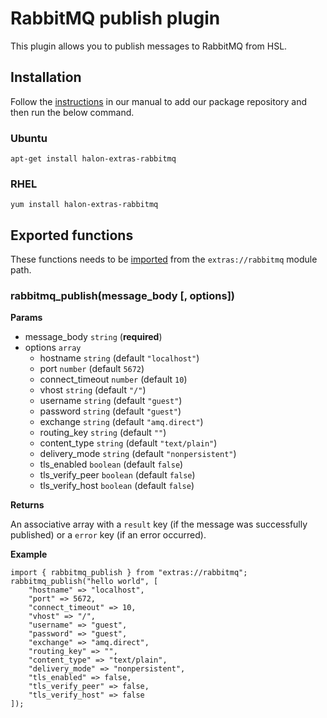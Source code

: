 # RabbitMQ publish plugin

This plugin allows you to publish messages to RabbitMQ from HSL.

## Installation

Follow the [instructions](https://docs.halon.io/manual/comp_install.html#installation) in our manual to add our package repository and then run the below command.

### Ubuntu

```
apt-get install halon-extras-rabbitmq
```

### RHEL

```
yum install halon-extras-rabbitmq
```

## Exported functions

These functions needs to be [imported](https://docs.halon.io/hsl/structures.html#import) from the `extras://rabbitmq` module path.

### rabbitmq_publish(message_body [, options])

**Params**

- message_body `string` (**required**)
- options `array` 
    - hostname `string` (default `"localhost"`)
    - port `number` (default `5672`)
    - connect_timeout `number` (default `10`)
    - vhost `string` (default `"/"`)
    - username `string` (default `"guest"`)
    - password `string` (default `"guest"`)
    - exchange `string` (default `"amq.direct"`)
    - routing_key `string` (default `""`)
    - content_type `string` (default `"text/plain"`)
    - delivery_mode `string` (default `"nonpersistent"`)
    - tls_enabled `boolean` (default `false`)
    - tls_verify_peer `boolean` (default `false`)
    - tls_verify_host `boolean` (default `false`)

**Returns**

An associative array with a `result` key (if the message was successfully published) or a `error` key (if an error occurred).

**Example**

```
import { rabbitmq_publish } from "extras://rabbitmq";
rabbitmq_publish("hello world", [
    "hostname" => "localhost",
    "port" => 5672,
    "connect_timeout" => 10,
    "vhost" => "/",
    "username" => "guest",
    "password" => "guest",
    "exchange" => "amq.direct",
    "routing_key" => "",
    "content_type" => "text/plain",
    "delivery_mode" => "nonpersistent",
    "tls_enabled" => false,
    "tls_verify_peer" => false,
    "tls_verify_host" => false
]);
```
